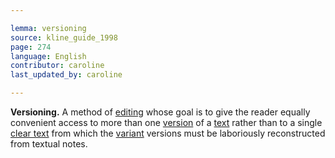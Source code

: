 ```yaml
---

lemma: versioning
source: kline_guide_1998
page: 274
language: English
contributor: caroline
last_updated_by: caroline

---
```


**Versioning.** A method of [editing](editingScholarly.html) whose goal is to give the reader equally convenient access to more than one [version](version.html) of a [text](text.html) rather than to a single [clear text](textClear.html) from which the [variant](variant.html) versions must be laboriously reconstructed from textual notes.
